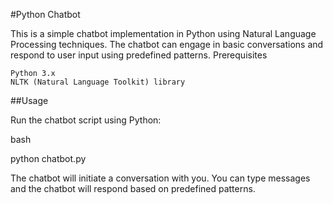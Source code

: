 #Python Chatbot

This is a simple chatbot implementation in Python using Natural Language Processing techniques. The chatbot can engage in basic conversations and respond to user input using predefined patterns.
Prerequisites

    Python 3.x
    NLTK (Natural Language Toolkit) library

##Usage

Run the chatbot script using Python:

bash

python chatbot.py

The chatbot will initiate a conversation with you. You can type messages and the chatbot will respond based on predefined patterns.

